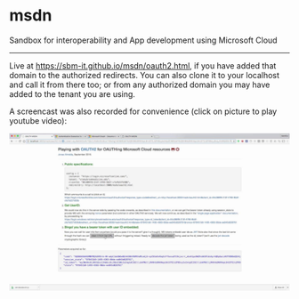 # msdn
Sandbox for interoperability and App development using Microsoft Cloud
___
Live at https://sbm-it.github.io/msdn/oauth2.html, if you have added that domain to the authorized redirects. You can also clone it to your localhost and call it from there too; or from any authorized domain you may have added to the tenant you are using.

A screencast was also recorded for convenience (click on picture to play youtube video):

<a href="https://www.youtube.com/watch?v=913GqjMutLc" target="_blank"><img src="oauth2.jpg" /></a>

